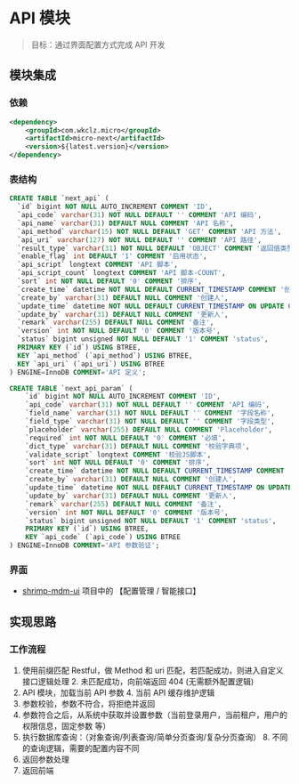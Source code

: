 # API 模块

> 目标：通过界面配置方式完成 API 开发



## 模块集成

### 依赖
```xml
<dependency>
    <groupId>com.wkclz.micro</groupId>
    <artifactId>micro-next</artifactId>
    <version>${latest.version}</version>
</dependency>
```

### 表结构

```sql
CREATE TABLE `next_api` (
  `id` bigint NOT NULL AUTO_INCREMENT COMMENT 'ID',
  `api_code` varchar(31) NOT NULL DEFAULT '' COMMENT 'API 编码',
  `api_name` varchar(31) DEFAULT NULL COMMENT 'API 名称',
  `api_method` varchar(15) NOT NULL DEFAULT 'GET' COMMENT 'API 方法',
  `api_uri` varchar(127) NOT NULL DEFAULT '' COMMENT 'API 路径',
  `result_type` varchar(31) NOT NULL DEFAULT 'OBJECT' COMMENT '返回值类型,OBJECT/LIST/PAGE',
  `enable_flag` int DEFAULT '1' COMMENT '启用状态',
  `api_script` longtext COMMENT 'API 脚本',
  `api_script_count` longtext COMMENT 'API 脚本-COUNT',
  `sort` int NOT NULL DEFAULT '0' COMMENT '排序',
  `create_time` datetime NOT NULL DEFAULT CURRENT_TIMESTAMP COMMENT '创建时间',
  `create_by` varchar(31) DEFAULT NULL COMMENT '创建人',
  `update_time` datetime NOT NULL DEFAULT CURRENT_TIMESTAMP ON UPDATE CURRENT_TIMESTAMP COMMENT '更新时间',
  `update_by` varchar(31) DEFAULT NULL COMMENT '更新人',
  `remark` varchar(255) DEFAULT NULL COMMENT '备注',
  `version` int NOT NULL DEFAULT '0' COMMENT '版本号',
  `status` bigint unsigned NOT NULL DEFAULT '1' COMMENT 'status',
  PRIMARY KEY (`id`) USING BTREE,
  KEY `api_method` (`api_method`) USING BTREE,
  KEY `api_uri` (`api_uri`) USING BTREE
) ENGINE=InnoDB COMMENT='API 定义';

CREATE TABLE `next_api_param` (
    `id` bigint NOT NULL AUTO_INCREMENT COMMENT 'ID',
    `api_code` varchar(31) NOT NULL DEFAULT '' COMMENT 'API 编码',
    `field_name` varchar(31) NOT NULL DEFAULT '' COMMENT '字段名称',
    `field_type` varchar(31) NOT NULL DEFAULT '' COMMENT '字段类型',
    `placeholder` varchar(255) DEFAULT NULL COMMENT 'Placeholder',
    `required` int NOT NULL DEFAULT '0' COMMENT '必填',
    `dict_type` varchar(31) DEFAULT NULL COMMENT '校验字典项',
    `validate_script` longtext COMMENT '校验JS脚本',
    `sort` int NOT NULL DEFAULT '0' COMMENT '排序',
    `create_time` datetime NOT NULL DEFAULT CURRENT_TIMESTAMP COMMENT '创建时间',
    `create_by` varchar(31) DEFAULT NULL COMMENT '创建人',
    `update_time` datetime NOT NULL DEFAULT CURRENT_TIMESTAMP ON UPDATE CURRENT_TIMESTAMP COMMENT '更新时间',
    `update_by` varchar(31) DEFAULT NULL COMMENT '更新人',
    `remark` varchar(255) DEFAULT NULL COMMENT '备注',
    `version` int NOT NULL DEFAULT '0' COMMENT '版本号',
    `status` bigint unsigned NOT NULL DEFAULT '1' COMMENT 'status',
    PRIMARY KEY (`id`) USING BTREE,
    KEY `api_code` (`api_code`) USING BTREE
) ENGINE=InnoDB COMMENT='API 参数验证';
```

### 界面

- [shrimp-mdm-ui](https://github.com/shrimp-cloud/shrimp-mdm-ui) 项目中的 【配置管理 / 智能接口】




## 实现思路

### 工作流程
1. 使用前缀匹配 Restful，做 Method 和 uri 匹配，若匹配成功，则进入自定义接口逻辑处理
   2. 未匹配成功，向前端返回 404 (无需额外配置逻辑)
3. API 模块，加载当前 API 参数
   4. 当前 API 缓存维护逻辑
5. 参数校验，参数不符合，将拒绝并返回
6. 参数符合之后，从系统中获取并设置参数（当前登录用户，当前租户，用户的权限信息，固定参数 等）
7. 执行数据库查询：（对象查询/列表查询/简单分页查询/复杂分页查询）
   8. 不同的查询逻辑，需要的配置内容不同
9. 返回参数处理
10. 返回前端
